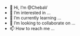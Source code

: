 - 👋 Hi, I’m @ChebaV
- 👀 I’m interested in ...
- 🌱 I’m currently learning ...
- 💞️ I’m looking to collaborate on ...
- 📫 How to reach me ...

<!---
ChebaV/ChebaV is a ✨ special ✨ repository because its `README.md` (this file) appears on your GitHub profile.
You can click the Preview link to take a look at your changes.
--->
